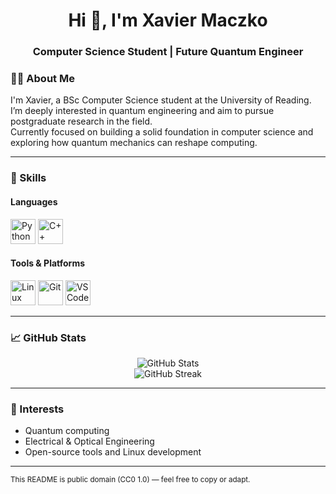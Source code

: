 <h1 align="center">Hi 👋, I'm Xavier Maczko</h1>
<h3 align="center">Computer Science Student | Future Quantum Engineer</h3>

### 🧑‍💻 About Me

I'm Xavier, a BSc Computer Science student at the University of Reading.  
I’m deeply interested in quantum engineering and aim to pursue postgraduate research in the field.  
Currently focused on building a solid foundation in computer science and exploring how quantum mechanics can reshape computing.

 ---

### 💼 Skills

#### Languages

<p>
  <img src="https://cdn.jsdelivr.net/gh/devicons/devicon/icons/python/python-original.svg" width="40" alt="Python" />
  <img src="https://cdn.jsdelivr.net/gh/devicons/devicon/icons/cplusplus/cplusplus-original.svg" width="40" alt="C++" />
</p>

#### Tools & Platforms

<p>
  <img src="https://cdn.jsdelivr.net/gh/devicons/devicon/icons/linux/linux-original.svg" width="40" alt="Linux" />
  <img src="https://cdn.jsdelivr.net/gh/devicons/devicon/icons/git/git-original.svg" width="40" alt="Git" />
  <img src="https://cdn.jsdelivr.net/gh/devicons/devicon/icons/vscode/vscode-original.svg" width="40" alt="VS Code" />
</p>

---

### 📈 GitHub Stats

<p align="center">
  <img src="https://github-readme-stats.vercel.app/api?username=xaviermaczko&show_icons=true&theme=default" alt="GitHub Stats" />
  <br/>
  <img src="https://streak-stats.demolab.com?user=xaviermaczko&theme=default" alt="GitHub Streak" />
</p>

---

### 🎯 Interests

- Quantum computing
- Electrical & Optical Engineering
- Open-source tools and Linux development

---

<sub align="center">This README is public domain (CC0 1.0) — feel free to copy or adapt.</sub>

